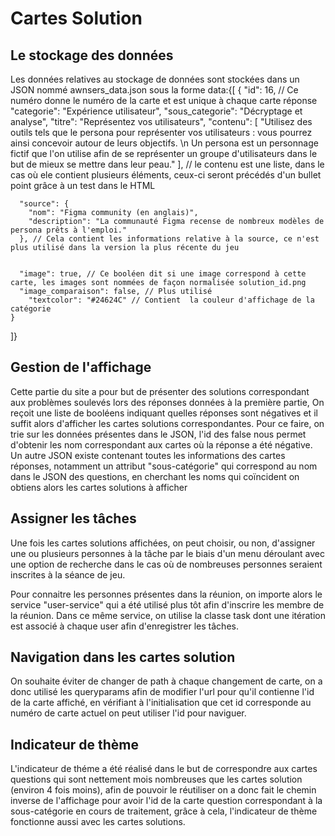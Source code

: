 
# Cartes Solution

## Le stockage des données

Les données relatives au stockage de données sont stockées dans un JSON nommé awnsers_data.json sous la forme data:{[
    {
      "id": 16, // Ce numéro donne le numéro de la carte et est unique à chaque carte réponse
      "categorie": "Expérience utilisateur",
      "sous_categorie": "Décryptage et analyse",
      "titre": "Représentez vos utilisateurs",
      "contenu": [
        "Utilisez des outils tels que le persona pour représenter vos utilisateurs : vous pourrez ainsi concevoir autour de leurs objectifs. \n Un persona est un personnage fictif que l'on utilise afin de se représenter un groupe d'utilisateurs dans le but de mieux se mettre dans leur peau."
      ], // le contenu est une liste, dans le cas où ele contient plusieurs éléments, ceux-ci seront précédés d'un bullet point grâce à un test dans le HTML

      "source": {
        "nom": "Figma community (en anglais)",
        "description": "La communauté Figma recense de nombreux modèles de persona prêts à l'emploi."
      }, // Cela contient les informations relative à la source, ce n'est plus utilisé dans la version la plus récente du jeu


      "image": true, // Ce booléen dit si une image correspond à cette carte, les images sont nommées de façon normalisée solution_id.png
      "image_comparaison": false, // Plus utilisé
        "textcolor": "#24624C" // Contient  la couleur d'affichage de la catégorie
    }
]}



## Gestion de l'affichage

Cette partie du site a pour but de présenter des solutions correspondant aux problèmes soulevés lors des réponses données à la première partie, On reçoit une liste de booléens indiquant quelles réponses sont négatives et il suffit alors d'afficher les cartes solutions correspondantes. Pour ce faire, on trie sur les données présentes dans le JSON, l'id des false nous permet d'obtenir les nom correspondant aux cartes où la réponse a été négative. Un autre JSON existe contenant toutes les informations des cartes réponses, notamment un attribut "sous-catégorie" qui correspond au nom dans le JSON des questions, en cherchant les noms qui coïncident on obtiens alors les cartes solutions à afficher

## Assigner les tâches

Une fois les cartes solutions affichées, on peut choisir, ou non, d'assigner une ou plusieurs personnes à la tâche par le biais d'un menu déroulant avec une option de recherche dans le cas où de nombreuses personnes seraient inscrites à la séance de jeu.

Pour connaitre les personnes présentes dans la réunion, on importe alors le service "user-service" qui a été utilisé plus tôt afin d'inscrire les membre de la réunion. Dans ce même service, on utilise la classe task dont une itération est associé à chaque user afin d'enregistrer les tâches.

## Navigation dans les cartes solution

On souhaite éviter de changer de path à chaque changement de carte, on a donc utilisé les queryparams afin de modifier l'url pour qu'il contienne l'id de la carte affiché, en vérifiant à l'initialisation que cet id corresponde au numéro de carte actuel on peut utiliser l'id pour naviguer.

## Indicateur de thème

L'indicateur de théme a été réalisé dans le but de correspondre aux cartes questions qui sont nettement mois nombreuses que les cartes solution (environ 4 fois moins), afin de pouvoir le réutiliser on a donc fait le chemin inverse de l'affichage pour avoir l'id de la carte question correspondant à la sous-catégorie en cours de traitement, grâce à cela, l'indicateur de thème fonctionne aussi avec les cartes solutions.
